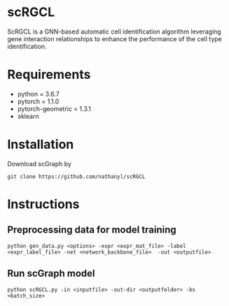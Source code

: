 # scRGCL
ScRGCL is a GNN-based automatic cell identification algorithm leveraging gene interaction relationships to enhance the performance of the cell type identification.
# Requirements
- python = 3.6.7
- pytorch = 1.1.0
- pytorch-geometric = 1.3.1
- sklearn
# Installation
Download scGraph by
```
git clone https://github.com/nathanyl/scRGCL
```
# Instructions
## Preprocessing data for model training
```
python gen_data.py <options> -expr <expr_mat_file> -label <expr_label_file> -net <network_backbone_file>  -out <outputfile>
```
## Run scGraph model
```
python scRGCL.py -in <inputfile> -out-dir <outputfolder> -bs <batch_size>
```

